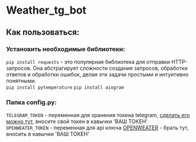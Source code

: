 # Weather_tg_bot
## Как пользоваться:
### Установить необходимые библиотеки:
```pip install requests``` - это популярная библиотека для отправки HTTP-запросов. Она абстрагирует сложности создания запросов, обработки ответов и обработки ошибок, делая эти задачи простыми и интуитивно понятными.        
```pip install pytemperature``` 
```pip install aiogram```

### Папка config.py:
```TELEGRAM_TOKEN``` - переменная для хранения токена telegram, [сделать его можно тут](https://t.me/BotFather), вносите свой токен в кавычки 'ВАШ ТОКЕН'       
```OPENWEATER_TOKEN``` - переменная для api ключа [OPENWEATER](https://home.openweathermap.org/api_keys) -  брать тут, вносить в кавычки 'ВАШ ТОКЕН'
